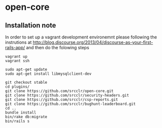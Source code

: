 # open-core

## Installation note

In order to set up a vagrant development environemnt please following the instrutions at http://blog.discourse.org/2013/04/discourse-as-your-first-rails-app/ and then do the folowing steps

```
vagrant up
vagrant ssh

sudo apt-get update
sudo apt-get install libmysqlclient-dev

git checkout stable
cd plugins/
git clone https://github.com/srcclr/open-core.git
git clone https://github.com/srcclr/security-headers.git
git clone https://github.com/srcclr/csp-reports.git
git clone https://github.com/srcclr/bughunt-leaderboard.git
cd ..
bundle install
bin/rake db:migrate
bin/rails s
```

